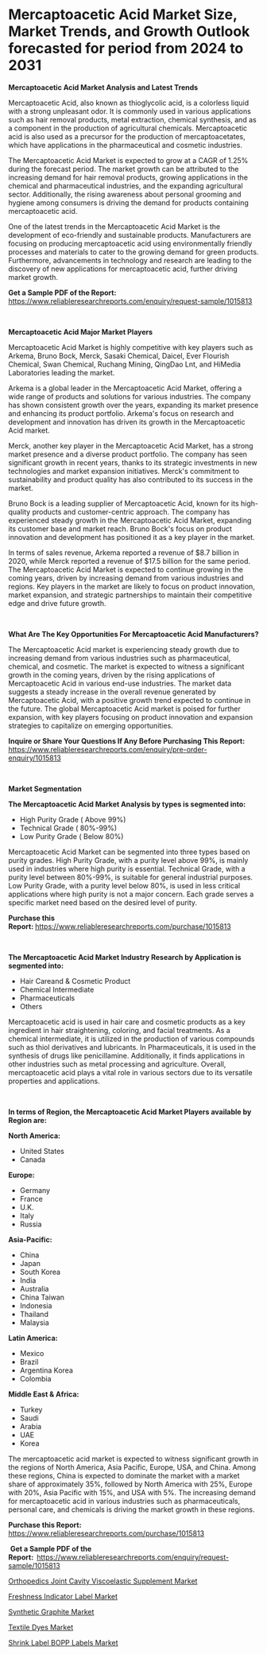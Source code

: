 <p><h1>Mercaptoacetic Acid Market Size, Market Trends, and Growth Outlook forecasted for period from 2024 to 2031</h1></p><p><strong>Mercaptoacetic Acid Market Analysis and Latest Trends</strong></p>
<p><p>Mercaptoacetic Acid, also known as thioglycolic acid, is a colorless liquid with a strong unpleasant odor. It is commonly used in various applications such as hair removal products, metal extraction, chemical synthesis, and as a component in the production of agricultural chemicals. Mercaptoacetic acid is also used as a precursor for the production of mercaptoacetates, which have applications in the pharmaceutical and cosmetic industries.</p><p>The Mercaptoacetic Acid Market is expected to grow at a CAGR of 1.25% during the forecast period. The market growth can be attributed to the increasing demand for hair removal products, growing applications in the chemical and pharmaceutical industries, and the expanding agricultural sector. Additionally, the rising awareness about personal grooming and hygiene among consumers is driving the demand for products containing mercaptoacetic acid.</p><p>One of the latest trends in the Mercaptoacetic Acid Market is the development of eco-friendly and sustainable products. Manufacturers are focusing on producing mercaptoacetic acid using environmentally friendly processes and materials to cater to the growing demand for green products. Furthermore, advancements in technology and research are leading to the discovery of new applications for mercaptoacetic acid, further driving market growth.</p></p>
<p><strong>Get a Sample PDF of the Report:&nbsp;</strong> <a href="https://www.reliableresearchreports.com/enquiry/request-sample/1015813">https://www.reliableresearchreports.com/enquiry/request-sample/1015813</a></p>
<p>&nbsp;</p>
<p><strong>Mercaptoacetic Acid Major Market Players</strong></p>
<p><p>Mercaptoacetic Acid Market is highly competitive with key players such as Arkema, Bruno Bock, Merck, Sasaki Chemical, Daicel, Ever Flourish Chemical, Swan Chemical, Ruchang Mining, QingDao Lnt, and HiMedia Laboratories leading the market.</p><p>Arkema is a global leader in the Mercaptoacetic Acid Market, offering a wide range of products and solutions for various industries. The company has shown consistent growth over the years, expanding its market presence and enhancing its product portfolio. Arkema's focus on research and development and innovation has driven its growth in the Mercaptoacetic Acid market.</p><p>Merck, another key player in the Mercaptoacetic Acid Market, has a strong market presence and a diverse product portfolio. The company has seen significant growth in recent years, thanks to its strategic investments in new technologies and market expansion initiatives. Merck's commitment to sustainability and product quality has also contributed to its success in the market.</p><p>Bruno Bock is a leading supplier of Mercaptoacetic Acid, known for its high-quality products and customer-centric approach. The company has experienced steady growth in the Mercaptoacetic Acid Market, expanding its customer base and market reach. Bruno Bock's focus on product innovation and development has positioned it as a key player in the market.</p><p>In terms of sales revenue, Arkema reported a revenue of $8.7 billion in 2020, while Merck reported a revenue of $17.5 billion for the same period. The Mercaptoacetic Acid Market is expected to continue growing in the coming years, driven by increasing demand from various industries and regions. Key players in the market are likely to focus on product innovation, market expansion, and strategic partnerships to maintain their competitive edge and drive future growth.</p></p>
<p>&nbsp;</p>
<p><strong>What Are The Key Opportunities For Mercaptoacetic Acid Manufacturers?</strong></p>
<p><p>The Mercaptoacetic Acid market is experiencing steady growth due to increasing demand from various industries such as pharmaceutical, chemical, and cosmetic. The market is expected to witness a significant growth in the coming years, driven by the rising applications of Mercaptoacetic Acid in various end-use industries. The market data suggests a steady increase in the overall revenue generated by Mercaptoacetic Acid, with a positive growth trend expected to continue in the future. The global Mercaptoacetic Acid market is poised for further expansion, with key players focusing on product innovation and expansion strategies to capitalize on emerging opportunities.</p></p>
<p><strong>Inquire or Share Your Questions If Any Before Purchasing This Report:</strong> <a href="https://www.reliableresearchreports.com/enquiry/pre-order-enquiry/1015813">https://www.reliableresearchreports.com/enquiry/pre-order-enquiry/1015813</a></p>
<p>&nbsp;</p>
<p><strong>Market Segmentation</strong></p>
<p><strong>The Mercaptoacetic Acid Market Analysis by types is segmented into:</strong></p>
<p><ul><li>High Purity Grade ( Above 99%)</li><li>Technical Grade ( 80%-99%)</li><li>Low Purity Grade ( Below 80%)</li></ul></p>
<p><p>Mercaptoacetic Acid Market can be segmented into three types based on purity grades. High Purity Grade, with a purity level above 99%, is mainly used in industries where high purity is essential. Technical Grade, with a purity level between 80%-99%, is suitable for general industrial purposes. Low Purity Grade, with a purity level below 80%, is used in less critical applications where high purity is not a major concern. Each grade serves a specific market need based on the desired level of purity.</p></p>
<p><strong>Purchase this Report:&nbsp;</strong><a href="https://www.reliableresearchreports.com/purchase/1015813">https://www.reliableresearchreports.com/purchase/1015813</a></p>
<p>&nbsp;</p>
<p><strong>The Mercaptoacetic Acid Market Industry Research by Application is segmented into:</strong></p>
<p><ul><li>Hair Careand & Cosmetic Product</li><li>Chemical Intermediate</li><li>Pharmaceuticals</li><li>Others</li></ul></p>
<p><p>Mercaptoacetic acid is used in hair care and cosmetic products as a key ingredient in hair straightening, coloring, and facial treatments. As a chemical intermediate, it is utilized in the production of various compounds such as thiol derivatives and lubricants. In Pharmaceuticals, it is used in the synthesis of drugs like penicillamine. Additionally, it finds applications in other industries such as metal processing and agriculture. Overall, mercaptoacetic acid plays a vital role in various sectors due to its versatile properties and applications.</p></p>
<p>&nbsp;</p>
<p><strong>In terms of Region, the Mercaptoacetic Acid Market Players available by Region are:</strong></p>
<p>
    <p> <strong> North America: </strong>
        <ul>
            <li>United States</li>
            <li>Canada</li>
        </ul>
        </p> 
    <p> <strong> Europe: </strong>
        <ul>
            <li>Germany</li>
            <li>France</li>
            <li>U.K.</li>
            <li>Italy</li>
            <li>Russia</li>
        </ul>
        </p> 
    <p> <strong> Asia-Pacific: </strong>
        <ul>
            <li>China</li>
            <li>Japan</li>
            <li>South Korea</li>
            <li>India</li>
            <li>Australia</li>
            <li>China Taiwan</li>
            <li>Indonesia</li>
            <li>Thailand</li>
            <li>Malaysia</li>
        </ul>
        </p> 
    <p> <strong> Latin America: </strong>
        <ul>
            <li>Mexico</li>
            <li>Brazil</li>
            <li>Argentina Korea</li>
            <li>Colombia</li>
        </ul>
        </p> 
    <p> <strong> Middle East & Africa: </strong>
        <ul>
            <li>Turkey</li>
            <li>Saudi</li>
            <li>Arabia</li>
            <li>UAE</li>
            <li>Korea</li>
        </ul>
    </p>
    </p>
<p><p>The mercaptoacetic acid market is expected to witness significant growth in the regions of North America, Asia Pacific, Europe, USA, and China. Among these regions, China is expected to dominate the market with a market share of approximately 35%, followed by North America with 25%, Europe with 20%, Asia Pacific with 15%, and USA with 5%. The increasing demand for mercaptoacetic acid in various industries such as pharmaceuticals, personal care, and chemicals is driving the market growth in these regions.</p></p>
<p><strong>Purchase this Report: </strong><a href="https://www.reliableresearchreports.com/purchase/1015813">https://www.reliableresearchreports.com/purchase/1015813</a></p>
<p>&nbsp;<strong>Get a Sample PDF of the Report:&nbsp;&nbsp;</strong><a href="https://www.reliableresearchreports.com/enquiry/request-sample/1015813">https://www.reliableresearchreports.com/enquiry/request-sample/1015813</a></p>
<p><strong></strong></p>
<p><p><a href="https://view.publitas.com/reportprime-1/orthopedics-joint-cavity-viscoelastic-supplement-market-research-report-provides-critical-insights-that-can-help-shape-business-development-and-investment-strategies/">Orthopedics Joint Cavity Viscoelastic Supplement Market</a></p><p><a href="https://full-wildebeest-80b.notion.site/Freshness-Indicator-Label-Market-Analysis-Examines-its-Scope-on-Growth-Opportunities-and-Forecasted-2c1612aa2d1b4873b929519f54eab994">Freshness Indicator Label Market</a></p><p><a href="https://github.com/okotobwrhuteie/Market-Research-Report-List-1/blob/main/synthetic-graphite-market.md">Synthetic Graphite Market</a></p><p><a href="https://github.com/myacatherineblakecaczo9vcsw/Market-Research-Report-List-1/blob/main/textile-dyes-market.md">Textile Dyes Market</a></p><p><a href="https://flame-sidecar-702.notion.site/Shrink-Label-BOPP-Labels-Market-Insights-Market-Players-and-Forecast-Till-2031-04d8be13426644d8a32b5c2422ccadad">Shrink Label BOPP Labels Market</a></p></p>